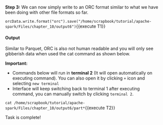 

**Step 3:** We can now simply write to an ORC format similar to what we have been doing with other file formats so far.

`orcData.write.format("orc").save("/home/scrapbook/tutorial/apache-spark/Files/chapter_10/output6")`{{execute T1}}


#### Output
Similar to Parquet, ORC is also not human readable and you will only see gibberish data when used the cat command as shown below.

**Important:** 
- Commands below will run in **terminal 2** (It will open automatically on executing command). You can also open it by clicking `+` icon and selecting `new terminal`
- Interface will keep switching back to terminal 1 after executing command, you can manually switch by clicking `terminal 2`.


`cat /home/scrapbook/tutorial/apache-spark/Files/chapter_10/output6/part*`{{execute T2}}

Task is complete!
